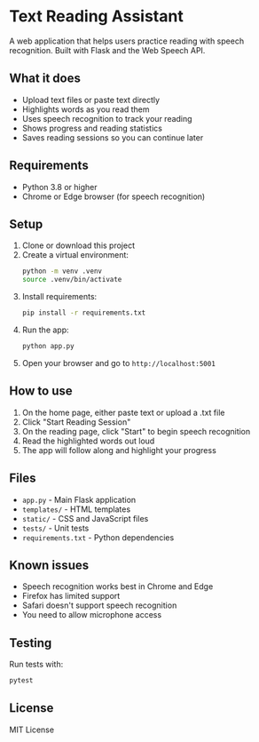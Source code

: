 # Text Reading Assistant

A web application that helps users practice reading with speech recognition. Built with Flask and the Web Speech API.

## What it does

- Upload text files or paste text directly
- Highlights words as you read them
- Uses speech recognition to track your reading
- Shows progress and reading statistics
- Saves reading sessions so you can continue later

## Requirements

- Python 3.8 or higher
- Chrome or Edge browser (for speech recognition)

## Setup

1. Clone or download this project
2. Create a virtual environment:
   ```bash
   python -m venv .venv
   source .venv/bin/activate
   ```
3. Install requirements:
   ```bash
   pip install -r requirements.txt
   ```
4. Run the app:
   ```bash
   python app.py
   ```
5. Open your browser and go to `http://localhost:5001`

## How to use

1. On the home page, either paste text or upload a .txt file
2. Click "Start Reading Session" 
3. On the reading page, click "Start" to begin speech recognition
4. Read the highlighted words out loud
5. The app will follow along and highlight your progress

## Files

- `app.py` - Main Flask application
- `templates/` - HTML templates
- `static/` - CSS and JavaScript files
- `tests/` - Unit tests
- `requirements.txt` - Python dependencies

## Known issues

- Speech recognition works best in Chrome and Edge
- Firefox has limited support
- Safari doesn't support speech recognition
- You need to allow microphone access

## Testing

Run tests with:
```bash
pytest
```

## License

MIT License 